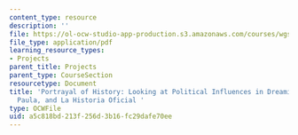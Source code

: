 ```yaml
---
content_type: resource
description: ''
file: https://ol-ocw-studio-app-production.s3.amazonaws.com/courses/wgs-s10-special-topics-in-women-gender-studies-seminar-latina-womens-voices-spring-2010/a5c818bd213f256d3b16fc29dafe70ee_MITWGS_S10S10_fnl_portayal.pdf
file_type: application/pdf
learning_resource_types:
- Projects
parent_title: Projects
parent_type: CourseSection
resourcetype: Document
title: 'Portrayal of History: Looking at Political Influences in Dreaming in Cuba,
  Paula, and La Historia Oficial '
type: OCWFile
uid: a5c818bd-213f-256d-3b16-fc29dafe70ee
---
```

